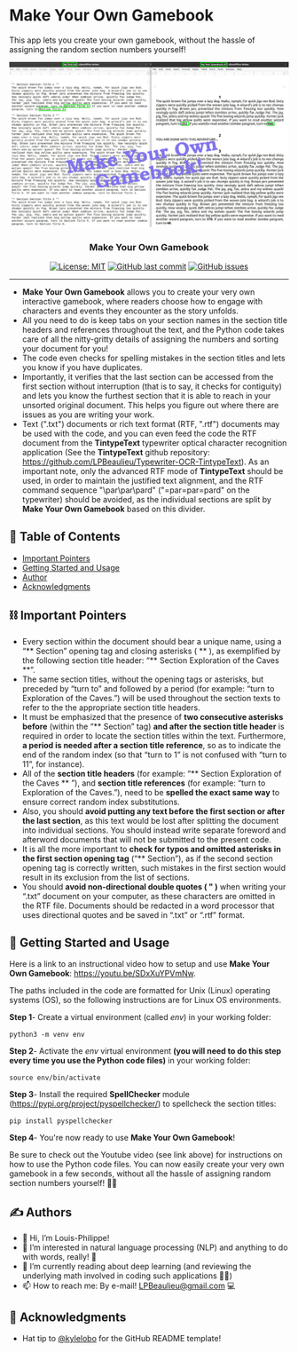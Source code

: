 # Make Your Own Gamebook
This app lets you create your own gamebook, without the hassle of assigning the random section numbers yourself!

![Image RTF basic mode](https://github.com/LPBeaulieu/Make-Your-Own-Gamebook/blob/main/Make%20Your%20Own%20Gamebook%20Image.jpg)
<h3 align="center">Make Your Own Gamebook</h3>
<div align="center">
  
  [![License: MIT](https://img.shields.io/badge/License-MIT-brightgreen.svg)](https://github.com/LPBeaulieu/TintypeText/blob/main/LICENSE)
  [![GitHub last commit](https://img.shields.io/github/last-commit/LPBeaulieu/TintypeText)](https://github.com/LPBeaulieu/TintypeText)
  [![GitHub issues](https://img.shields.io/github/issues/LPBeaulieu/TintypeText)](https://github.com/LPBeaulieu/TintypeText)
  
</div>

---

- <b>Make Your Own Gamebook</b> allows you to create your very own interactive gamebook, where readers choose how to engage with characters and events they encounter as the story unfolds. 
- All you need to do is keep tabs on your section names in the section title headers and references throughout the text, and the Python code takes care of all the nitty-gritty details of assigning the numbers and sorting your document for you! 
- The code even checks for spelling mistakes in the section titles and lets you know if you have duplicates. 
- Importantly, it verifies that the last section can be accessed from the first section without interruption (that is to say, it checks for contiguity) and lets you know the furthest section that it is able to reach in your unsorted original document. This helps you figure out where there are issues as you are writing your work. 
- Text (".txt") documents or rich text format (RTF, ".rtf") documents may be used with the code, and you can even feed the code the RTF document from the <b>TintypeText</b> typewriter optical character recognition application (See the <b>TintypeText</b> github repository: https://github.com/LPBeaulieu/Typewriter-OCR-TintypeText). As an important note, only the advanced RTF mode of <b>TintypeText</b> should be used, in order to maintain the justified text alignment, and the RTF command sequence "\par\par\pard" ("=par=par=pard" on the typewriter) should be avoided, as the individual sections are split by <b>Make Your Own Gamebook</b> based on this divider.

## 📝 Table of Contents
- [Important Pointers](#Important_Pointers)
- [Getting Started and Usage](#getting_started)
- [Author](#author)
- [Acknowledgments](#acknowledgments)

## ⛓️ Important Pointers <a name = "Important_Pointers"></a>
- Every section within the document should bear a unique name, using a “** Section” opening tag and closing asterisks ( ** ), as exemplified by the following section title header: “** Section Exploration of the Caves **”.
- The same section titles, without the opening tags or asterisks, but preceded by “turn to” and followed by a period (for example: “turn to Exploration of the Caves.”) will be used throughout the section texts to refer to the the appropriate section title headers.
- It must be emphasized that the presence of <b>two consecutive asterisks before</b> (within the “** Section”  tag) <b>and after the section title header</b> is required in order to locate the section titles within the text. Furthermore, <b>a period is needed after a section title reference</b>, so as to indicate the end of the random index (so that “turn to 1” is not confused with “turn to 11”, for instance).
- All of the <b>section title headers</b> (for example: “** Section Exploration of the Caves ** ”), and <b>section title references</b> (for example: “turn to Exploration of the Caves.”), need to be <b>spelled the exact same way</b> to ensure correct random index substitutions.
- Also, you should <b>avoid putting any text before the first section or after the last section</b>, as this text would be lost after splitting the document into individual sections. You should instead write separate foreword and afterword documents that will not be submitted to the present code.
- It is all the more important to <b>check for typos and omitted asterisks in the first section opening tag</b> (“** Section”), as if the second section opening tag is correctly written, such mistakes in the first section would result in its exclusion from the list of sections.
- You should <b>avoid non-directional double quotes ( " )</b> when writing your “.txt” document on your computer, as these characters are omitted in the RTF file. Documents should be redacted in a word processor that uses directional quotes and be saved in “.txt” or “.rtf” format.

## 🏁 Getting Started and Usage<a name = "getting_started"></a>

Here is a link to an instructional video how to setup and use <b>Make Your Own Gamebook</b>: https://youtu.be/SDxXuYPVmNw.

The paths included in the code are formatted for Unix (Linux) operating systems (OS), so the following instructions are for Linux OS environments.

<b>Step 1</b>- Create a virtual environment (called <i>env</i>) in your working folder:
```
python3 -m venv env
```

<b>Step 2</b>- Activate the <i>env</i> virtual environment <b>(you will need to do this step every time you use the Python code files)</b> 
in your working folder:
```
source env/bin/activate
```

<b>Step 3</b>- Install the required <b>SpellChecker</b> module (https://pypi.org/project/pyspellchecker/) to spellcheck the section titles:
```
pip install pyspellchecker
```

<b>Step 4</b>- You're now ready to use <b>Make Your Own Gamebook</b>! 

Be sure to check out the Youtube video (see link above) for instructions on how to use the Python code files. You can now easily create your very own gamebook in a few seconds, without all the hassle of assigning random section numbers yourself! 🎉📖 
  
## ✍️ Authors <a name = "author"></a>
- 👋 Hi, I’m Louis-Philippe!
- 👀 I’m interested in natural language processing (NLP) and anything to do with words, really! 📝
- 🌱 I’m currently reading about deep learning (and reviewing the underlying math involved in coding such applications 🧮😕)
- 📫 How to reach me: By e-mail! LPBeaulieu@gmail.com 💻


## 🎉 Acknowledgments <a name = "acknowledgments"></a>
- Hat tip to [@kylelobo](https://github.com/kylelobo) for the GitHub README template!

<!---
LPBeaulieu/LPBeaulieu is a ✨ special ✨ repository because its `README.md` (this file) appears on your GitHub profile.
You can click the Preview link to take a look at your changes.
--->
